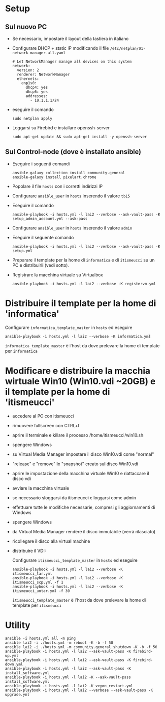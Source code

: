 
# Setup
## Sul nuovo PC

- Se necessario, impostare il layout della tastiera in italiano
- Configurare DHCP + static IP modificando il file `/etc/netplan/01-network-manager-all.yaml`

  ```
  # Let NetworkManager manage all devices on this system
  network:
    version: 2
    renderer: NetworkManager
    ethernets:
      enp1s0:
        dhcp4: yes
        dhcp6: yes
        addresses:
          - 10.1.1.1/24
  ```
- eseguire il comando
  ```
  sudo netplan apply
  ```

- Loggarsi su Firebird e installare openssh-server 
  ```
  sudo apt-get update && sudo apt-get install -y openssh-server
  ```

## Sul Control-node (dove è installato ansible)

- Eseguire i seguenti comandi
  ```
  ansible-galaxy collection install community.general
  ansible-galaxy install pixelart.chrome
  ```
- Popolare il file `hosts` con i corretti indirizzi IP
- Configurare `ansible_user` in `hosts` inserendo il valore `tb15`
- Eseguire il comando
  ```
  ansible-playbook -i hosts.yml -l lai2 --verbose --ask-vault-pass -K setup_admin_account.yml --ask-pass
  ```

- Configurare `ansible_user` in `hosts` inserendo il valore `admin`

- Eseguire il seguente comando
  ```
  ansible-playbook -i hosts.yml -l lai2 --verbose --ask-vault-pass -K setup.yml
  ```

- Preparare il template per la home di `informatica` e di `itismeucci` su un PC e distribuirli (vedi sotto).
- Registrare la macchina virtuale su Virtualbox
  ```
  ansible-playbook -i hosts.yml -l lai2 --verbose -K registervm.yml
  ```



# Distribuire il template per la home di 'informatica'

Configurare `informatica_template_master` in `hosts` ed eseguire

```
ansible-playbook -i hosts.yml -l lai2 --verbose -K informatica.yml
```

`informatica_template_master` è l'host da dove prelevare la home di template per `informatica`

# Modificare e distribuire la macchia wirtuale Win10 (Win10.vdi ~20GB) e il template per la home di 'itismeucci'

- accedere al PC con itismeucci
- rimuovere fullscreen con CTRL+f
- aprire il terminale e killare il processo /home/itismeucci/win10.sh
- spengere Windows
- su Virtual Media Manager impostare il disco Win10.vdi come "normal"
- "release" e "remove" lo "snapshot" creato sul disco Win10.vdi
- aprire le impostazione della macchina virtuale Win10 e riattaccare il disco vdi
- avviare la macchina virtuale
- se necessario sloggarsi da itismeucci e loggarsi come admin
- effettuare tutte le modifiche necessarie, compresi gli aggiornamenti di Windows
- spengere Windows
- da Virtual Media Manager rendere il disco immutabile (verrà rilasciato)
- ricollegare il disco alla virtual machine
- distribuire il VDI:

  Configurare `itismeucci_template_master` in `hosts` ed eseguire
  ```
  ansible-playbook -i hosts.yml -l lai2 --verbose -K itismeucci_tar.yml
  ansible-playbook -i hosts.yml -l lai2 --verbose -K itismeucci_scp.yml -f 1
  ansible-playbook -i hosts.yml -l lai2 --verbose -K itismeucci_untar.yml -f 30
  ```

  `itismeucci_template_master` è l'host da dove prelevare la home di template per `itismeucci`

# Utility
```
ansible -i hosts.yml all -m ping
ansible lai2 -i ./hosts.yml -m reboot -K -b -f 50
ansible lai2 -i ./hosts.yml -m community.general.shutdown -K -b -f 50
ansible-playbook -i hosts.yml -l lai2 --ask-vault-pass -K firebird-up.yml
ansible-playbook -i hosts.yml -l lai2 --ask-vault-pass -K firebird-down.yml
ansible-playbook -i hosts.yml -l lai2 --ask-vault-pass -K install_software.yml
ansible-playbook -i hosts.yml -l lai2 -K --ask-vault-pass install_software.yml
ansible-playbook -i hosts.yml -l lai2 -K veyon_restart.yml
ansible-playbook -i hosts.yml -l lai2 --verbose --ask-vault-pass -K upgrade.yml

```

